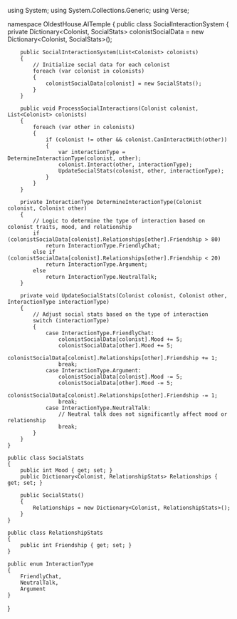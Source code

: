 using System;
using System.Collections.Generic;
using Verse;

namespace OldestHouse.AITemple
{
    public class SocialInteractionSystem
    {
        private Dictionary<Colonist, SocialStats> colonistSocialData = new Dictionary<Colonist, SocialStats>();

        public SocialInteractionSystem(List<Colonist> colonists)
        {
            // Initialize social data for each colonist
            foreach (var colonist in colonists)
            {
                colonistSocialData[colonist] = new SocialStats();
            }
        }

        public void ProcessSocialInteractions(Colonist colonist, List<Colonist> colonists)
        {
            foreach (var other in colonists)
            {
                if (colonist != other && colonist.CanInteractWith(other))
                {
                    var interactionType = DetermineInteractionType(colonist, other);
                    colonist.Interact(other, interactionType);
                    UpdateSocialStats(colonist, other, interactionType);
                }
            }
        }

        private InteractionType DetermineInteractionType(Colonist colonist, Colonist other)
        {
            // Logic to determine the type of interaction based on colonist traits, mood, and relationship
            if (colonistSocialData[colonist].Relationships[other].Friendship > 80)
                return InteractionType.FriendlyChat;
            else if (colonistSocialData[colonist].Relationships[other].Friendship < 20)
                return InteractionType.Argument;
            else
                return InteractionType.NeutralTalk;
        }

        private void UpdateSocialStats(Colonist colonist, Colonist other, InteractionType interactionType)
        {
            // Adjust social stats based on the type of interaction
            switch (interactionType)
            {
                case InteractionType.FriendlyChat:
                    colonistSocialData[colonist].Mood += 5;
                    colonistSocialData[other].Mood += 5;
                    colonistSocialData[colonist].Relationships[other].Friendship += 1;
                    break;
                case InteractionType.Argument:
                    colonistSocialData[colonist].Mood -= 5;
                    colonistSocialData[other].Mood -= 5;
                    colonistSocialData[colonist].Relationships[other].Friendship -= 1;
                    break;
                case InteractionType.NeutralTalk:
                    // Neutral talk does not significantly affect mood or relationship
                    break;
            }
        }
    }

    public class SocialStats
    {
        public int Mood { get; set; }
        public Dictionary<Colonist, RelationshipStats> Relationships { get; set; }

        public SocialStats()
        {
            Relationships = new Dictionary<Colonist, RelationshipStats>();
        }
    }

    public class RelationshipStats
    {
        public int Friendship { get; set; }
    }

    public enum InteractionType
    {
        FriendlyChat,
        NeutralTalk,
        Argument
    }
}
